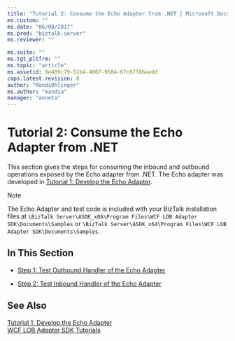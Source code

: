```yaml
---
title: "Tutorial 2: Consume the Echo Adapter from .NET | Microsoft Docs"
ms.custom: ""
ms.date: "06/08/2017"
ms.prod: "biztalk-server"
ms.reviewer: ""

ms.suite: ""
ms.tgt_pltfrm: ""
ms.topic: "article"
ms.assetid: 9e489c79-51b4-4067-9584-67c67f86aedd
caps.latest.revision: 8
author: "MandiOhlinger"
ms.author: "mandia"
manager: "anneta"
---
```

# Tutorial 2: Consume the Echo Adapter from .NET
This section gives the steps for consuming the inbound and outbound operations exposed by the Echo adapter from .NET. The Echo adapter was developed in [Tutorial 1: Develop the Echo Adapter](../../adapters-and-accelerators/wcf-lob-adapter-sdk/tutorial-1-develop-the-echo-adapter.md).  
  
> [!NOTE]
>  The Echo Adapter and test code is included with your BizTalk installation files at `\BizTalk Server\ASDK_x86\Program Files\WCF LOB Adapter SDK\Documents\Samples` or `\BizTalk Server\ASDK_x64\Program Files\WCF LOB Adapter SDK\Documents\Samples`.
  
## In This Section  
  
-   [Step 1: Test Outbound Handler of the Echo Adapter](../../adapters-and-accelerators/wcf-lob-adapter-sdk/step-1-test-outbound-handler-of-the-echo-adapter.md)  
  
-   [Step 2: Test Inbound Handler of the Echo Adapter](../../adapters-and-accelerators/wcf-lob-adapter-sdk/step-2-test-inbound-handler-of-the-echo-adapter.md)  
  
## See Also  
 [Tutorial 1: Develop the Echo Adapter](../../adapters-and-accelerators/wcf-lob-adapter-sdk/tutorial-1-develop-the-echo-adapter.md)   
 [WCF LOB Adapter SDK Tutorials](../../adapters-and-accelerators/wcf-lob-adapter-sdk/tutorials-to-learn-the-wcf-lob-adapter-sdk.md)